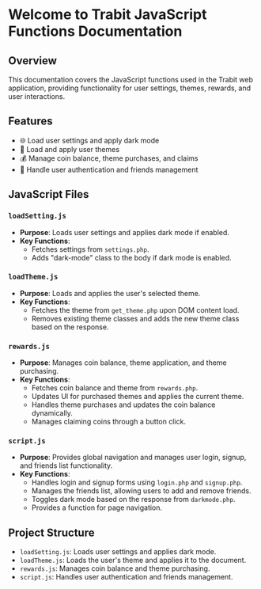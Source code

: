 # Welcome to Trabit JavaScript Functions Documentation

## Overview
This documentation covers the JavaScript functions used in the Trabit web application, providing functionality for user settings, themes, rewards, and user interactions.

## Features
- 🌐 Load user settings and apply dark mode
- 🎨 Load and apply user themes
- 💰 Manage coin balance, theme purchases, and claims
- 🔑 Handle user authentication and friends management

## JavaScript Files

### `loadSetting.js`
- **Purpose**: Loads user settings and applies dark mode if enabled.
- **Key Functions**:
  - Fetches settings from `settings.php`.
  - Adds "dark-mode" class to the body if dark mode is enabled.

### `loadTheme.js`
- **Purpose**: Loads and applies the user's selected theme.
- **Key Functions**:
  - Fetches the theme from `get_theme.php` upon DOM content load.
  - Removes existing theme classes and adds the new theme class based on the response.

### `rewards.js`
- **Purpose**: Manages coin balance, theme application, and theme purchasing.
- **Key Functions**:
  - Fetches coin balance and theme from `rewards.php`.
  - Updates UI for purchased themes and applies the current theme.
  - Handles theme purchases and updates the coin balance dynamically.
  - Manages claiming coins through a button click.

### `script.js`
- **Purpose**: Provides global navigation and manages user login, signup, and friends list functionality.
- **Key Functions**:
  - Handles login and signup forms using `login.php` and `signup.php`.
  - Manages the friends list, allowing users to add and remove friends.
  - Toggles dark mode based on the response from `darkmode.php`.
  - Provides a function for page navigation.

## Project Structure
- `loadSetting.js`: Loads user settings and applies dark mode.
- `loadTheme.js`: Loads the user's theme and applies it to the document.
- `rewards.js`: Manages coin balance and theme purchasing.
- `script.js`: Handles user authentication and friends management.